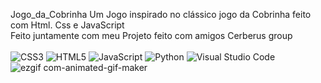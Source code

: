 Jogo_da_Cobrinha
Um Jogo inspirado no clássico jogo da Cobrinha feito com Html. Css e JavaScript <br>
Feito juntamente com meu Projeto feito com amigos Cerberus group <br> <br>
![CSS3](https://img.shields.io/badge/css3-%231572B6.svg?style=for-the-badge&logo=css3&logoColor=white)
  ![HTML5](https://img.shields.io/badge/html5-%23E34F26.svg?style=for-the-badge&logo=html5&logoColor=white)
  ![JavaScript](https://img.shields.io/badge/javascript-%23323330.svg?style=for-the-badge&logo=javascript&logoColor=%23F7DF1E)
  ![Python](https://img.shields.io/badge/python-3670A0?style=for-the-badge&logo=python&logoColor=ffdd54)
  ![Visual Studio Code](https://img.shields.io/badge/Visual%20Studio%20Code-0078d7.svg?style=for-the-badge&logo=visual-studio-code&logoColor=white)
![ezgif com-animated-gif-maker](https://github.com/JLpensador/Jogo_da_Cobrinha/assets/127153172/e065e643-20a3-43dc-978f-4e1a5317154b)
